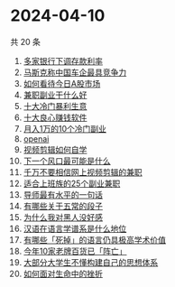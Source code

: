 # 2024-04-10

共 20 条

<!-- BEGIN -->
<!-- 最后更新时间 Wed Apr 10 2024 23:13:15 GMT+0800 (China Standard Time) -->

1. [多家银行下调存款利率](https://www.zhihu.com/search?q=多家银行下调存款利率)
1. [马斯克称中国车企最具竞争力](https://www.zhihu.com/search?q=马斯克称中国车企最具竞争力)
1. [如何看待今日A股市场](https://www.zhihu.com/search?q=如何看待今日A股市场)
1. [兼职副业干什么好](https://www.zhihu.com/search?q=兼职副业干什么好)
1. [十大冷门暴利生意](https://www.zhihu.com/search?q=十大冷门暴利生意)
1. [十大良心赚钱软件](https://www.zhihu.com/search?q=十大良心赚钱软件)
1. [月入1万的10个冷门副业](https://www.zhihu.com/search?q=月入1万的10个冷门副业)
1. [openai](https://www.zhihu.com/search?q=openai)
1. [视频剪辑如何自学](https://www.zhihu.com/search?q=视频剪辑如何自学)
1. [下一个风口最可能是什么](https://www.zhihu.com/search?q=下一个风口最可能是什么)
1. [千万不要相信网上视频剪辑的兼职](https://www.zhihu.com/search?q=千万不要相信网上视频剪辑的兼职)
1. [适合上班族的25个副业兼职](https://www.zhihu.com/search?q=适合上班族的25个副业兼职)
1. [导师最有水平的一句话](https://www.zhihu.com/search?q=导师最有水平的一句话)
1. [有哪些关于五常的段子](https://www.zhihu.com/search?q=有哪些关于五常的段子)
1. [为什么我对黑人没好感](https://www.zhihu.com/search?q=为什么我对黑人没好感)
1. [汉语在语言学谱系是什么地位](https://www.zhihu.com/search?q=汉语在语言学谱系是什么地位)
1. [有哪些「死掉」的语言仍具极高学术价值](https://www.zhihu.com/search?q=有哪些「死掉」的语言仍具极高学术价值)
1. [今年10家老牌百货已「阵亡」](https://www.zhihu.com/search?q=今年10家老牌百货已「阵亡」)
1. [大部分大学生不懂构建自己的思想体系](https://www.zhihu.com/search?q=大部分大学生不懂构建自己的思想体系)
1. [如何面对生命中的挫折](https://www.zhihu.com/search?q=如何面对生命中的挫折)

<!-- END -->
